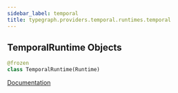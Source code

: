 ```yaml
---
sidebar_label: temporal
title: typegraph.providers.temporal.runtimes.temporal
---
```


## TemporalRuntime Objects

```python
@frozen
class TemporalRuntime(Runtime)
```

[Documentation](https://metatype.dev/docs/reference/runtimes/temporal)
